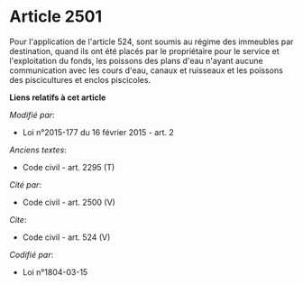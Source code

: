 # Article 2501

Pour l'application de l'article 524, sont soumis au régime des  immeubles par destination, quand ils ont été placés par le
propriétaire pour le service et l'exploitation du fonds, les poissons des plans d'eau n'ayant aucune communication avec les
cours d'eau, canaux et ruisseaux et les poissons des piscicultures et enclos piscicoles.

**Liens relatifs à cet article**

_Modifié par_:

  - Loi n°2015-177 du 16 février 2015 - art. 2

_Anciens textes_:

  - Code civil - art. 2295 (T)

_Cité par_:

  - Code civil - art. 2500 (V)

_Cite_:

  - Code civil - art. 524 (V)

_Codifié par_:

  - Loi n°1804-03-15
